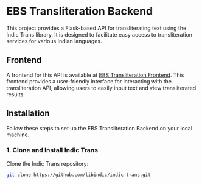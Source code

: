 # EBS Transliteration Backend

This project provides a Flask-based API for transliterating text using the Indic Trans library. It is designed to facilitate easy access to transliteration services for various Indian languages.
## Frontend

A frontend for this API is available at [EBS Transliteration Frontend](https://github.com/suryatejathodupunuri/ebs.transliteration). This frontend provides a user-friendly interface for interacting with the transliteration API, allowing users to easily input text and view transliterated results.

## Installation  
Follow these steps to set up the EBS Transliteration Backend on your local machine.

### 1. Clone and Install Indic Trans

Clone the Indic Trans repository:

```bash
git clone https://github.com/libindic/indic-trans.git



